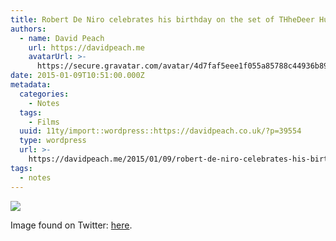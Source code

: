 ```yaml
---
title: Robert De Niro celebrates his birthday on the set of THheDeer Hunter
authors:
  - name: David Peach
    url: https://davidpeach.me
    avatarUrl: >-
      https://secure.gravatar.com/avatar/4d7faf5eee1f055a85788c44936b8995eaab6dfb004e7854ec747ccb272e91ee?s=96&d=mm&r=g
date: 2015-01-09T10:51:00.000Z
metadata:
  categories:
    - Notes
  tags:
    - Films
  uuid: 11ty/import::wordpress::https://davidpeach.co.uk/?p=39554
  type: wordpress
  url: >-
    https://davidpeach.me/2015/01/09/robert-de-niro-celebrates-his-birthday-on-the-set-of-thhedeer-hunter/
tags:
  - notes
---
```

[![](/assets/Robert-De-Niro-celebrates-his--XT4PLOGLN3Yt.jpeg)](/assets/Robert-De-Niro-celebrates-his--XT4PLOGLN3Yt.jpeg)

Image found on Twitter: [here](https://twitter.com/mccrabb_will/status/553007555039862784).